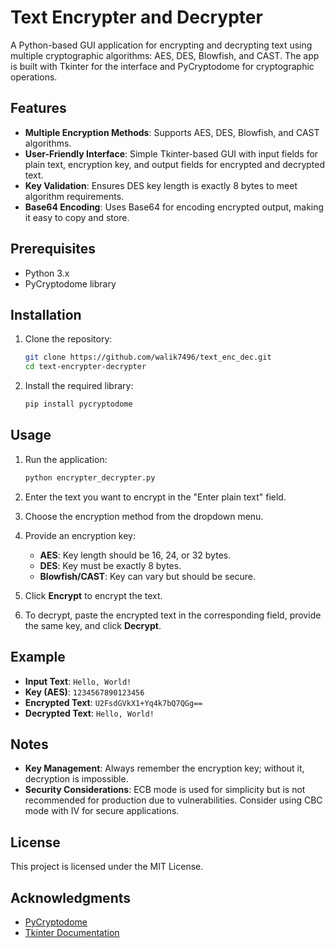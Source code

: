 # Text Encrypter and Decrypter

A Python-based GUI application for encrypting and decrypting text using multiple cryptographic algorithms: AES, DES, Blowfish, and CAST. The app is built with Tkinter for the interface and PyCryptodome for cryptographic operations.

## Features

- **Multiple Encryption Methods**: Supports AES, DES, Blowfish, and CAST algorithms.
- **User-Friendly Interface**: Simple Tkinter-based GUI with input fields for plain text, encryption key, and output fields for encrypted and decrypted text.
- **Key Validation**: Ensures DES key length is exactly 8 bytes to meet algorithm requirements.
- **Base64 Encoding**: Uses Base64 for encoding encrypted output, making it easy to copy and store.

## Prerequisites

- Python 3.x
- PyCryptodome library

## Installation

1. Clone the repository:
   ```bash
   git clone https://github.com/walik7496/text_enc_dec.git
   cd text-encrypter-decrypter
   ```

2. Install the required library:
   ```bash
   pip install pycryptodome
   ```

## Usage

1. Run the application:
   ```bash
   python encrypter_decrypter.py
   ```

2. Enter the text you want to encrypt in the "Enter plain text" field.
3. Choose the encryption method from the dropdown menu.
4. Provide an encryption key:
   - **AES**: Key length should be 16, 24, or 32 bytes.
   - **DES**: Key must be exactly 8 bytes.
   - **Blowfish/CAST**: Key can vary but should be secure.
5. Click **Encrypt** to encrypt the text.
6. To decrypt, paste the encrypted text in the corresponding field, provide the same key, and click **Decrypt**.

## Example

- **Input Text**: `Hello, World!`
- **Key (AES)**: `1234567890123456`
- **Encrypted Text**: `U2FsdGVkX1+Yq4k7bQ7QGg==`
- **Decrypted Text**: `Hello, World!`

## Notes

- **Key Management**: Always remember the encryption key; without it, decryption is impossible.
- **Security Considerations**: ECB mode is used for simplicity but is not recommended for production due to vulnerabilities. Consider using CBC mode with IV for secure applications.

## License

This project is licensed under the MIT License.

## Acknowledgments

- [PyCryptodome](https://www.pycryptodome.org/)
- [Tkinter Documentation](https://docs.python.org/3/library/tkinter.html)

